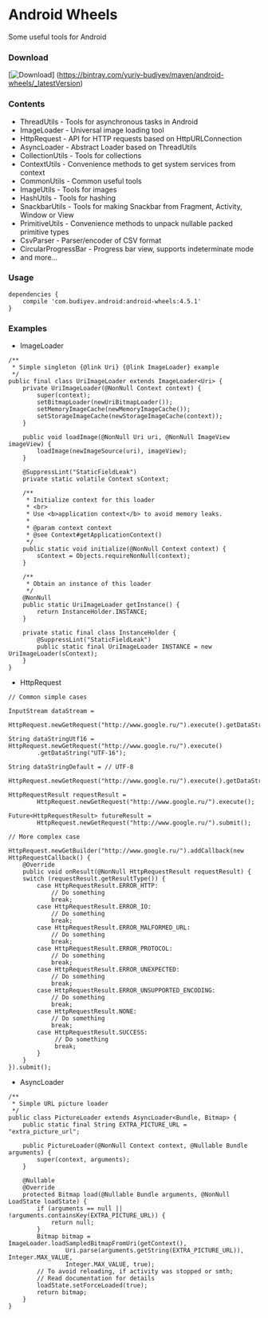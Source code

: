 # Android Wheels
Some useful tools for Android

### Download
[![Download](https://api.bintray.com/packages/yuriy-budiyev/maven/android-wheels/images/download.svg)]
(https://bintray.com/yuriy-budiyev/maven/android-wheels/_latestVersion)

### Contents
* ThreadUtils - Tools for asynchronous tasks in Android
* ImageLoader - Universal image loading tool
* HttpRequest - API for HTTP requests based on HttpURLConnection
* AsyncLoader - Abstract Loader based on ThreadUtils
* CollectionUtils - Tools for collections
* ContextUtils - Convenience methods to get system services from context
* CommonUtils - Common useful tools
* ImageUtils - Tools for images
* HashUtils - Tools for hashing
* SnackbarUtils - Tools for making Snackbar from Fragment, Activity, Window or View
* PrimitiveUtils - Convenience methods to unpack nullable packed primitive types
* CsvParser - Parser/encoder of CSV format
* CircularProgressBar - Progress bar view, supports indeterminate mode
* and more...

### Usage
```
dependencies {
    compile 'com.budiyev.android:android-wheels:4.5.1'
}
```

### Examples
* ImageLoader
```
/**
 * Simple singleton {@link Uri} {@link ImageLoader} example
 */
public final class UriImageLoader extends ImageLoader<Uri> {
    private UriImageLoader(@NonNull Context context) {
        super(context);
        setBitmapLoader(newUriBitmapLoader());
        setMemoryImageCache(newMemoryImageCache());
        setStorageImageCache(newStorageImageCache(context));
    }

    public void loadImage(@NonNull Uri uri, @NonNull ImageView imageView) {
        loadImage(newImageSource(uri), imageView);
    }

    @SuppressLint("StaticFieldLeak")
    private static volatile Context sContext;

    /**
     * Initialize context for this loader
     * <br>
     * Use <b>application context</b> to avoid memory leaks.
     *
     * @param context context
     * @see Context#getApplicationContext()
     */
    public static void initialize(@NonNull Context context) {
        sContext = Objects.requireNonNull(context);
    }

    /**
     * Obtain an instance of this loader
     */
    @NonNull
    public static UriImageLoader getInstance() {
        return InstanceHolder.INSTANCE;
    }

    private static final class InstanceHolder {
        @SuppressLint("StaticFieldLeak")
        public static final UriImageLoader INSTANCE = new UriImageLoader(sContext);
    }
}
```

* HttpRequest
```
// Common simple cases

InputStream dataStream =
        HttpRequest.newGetRequest("http://www.google.ru/").execute().getDataStream();

String dataStringUtf16 = HttpRequest.newGetRequest("http://www.google.ru/").execute()
        .getDataString("UTF-16");

String dataStringDefault = // UTF-8
        HttpRequest.newGetRequest("http://www.google.ru/").execute().getDataString();

HttpRequestResult requestResult =
        HttpRequest.newGetRequest("http://www.google.ru/").execute();

Future<HttpRequestResult> futureResult =
        HttpRequest.newGetRequest("http://www.google.ru/").submit();

// More complex case

HttpRequest.newGetBuilder("http://www.google.ru/").addCallback(new HttpRequestCallback() {
    @Override
    public void onResult(@NonNull HttpRequestResult requestResult) {
    switch (requestResult.getResultType()) {
        case HttpRequestResult.ERROR_HTTP:
            // Do something
            break;
        case HttpRequestResult.ERROR_IO:
            // Do something
            break;
        case HttpRequestResult.ERROR_MALFORMED_URL:
            // Do something
            break;
        case HttpRequestResult.ERROR_PROTOCOL:
            // Do something
            break;
        case HttpRequestResult.ERROR_UNEXPECTED:
            // Do something
            break;
        case HttpRequestResult.ERROR_UNSUPPORTED_ENCODING:
            // Do something
            break;
        case HttpRequestResult.NONE:
            // Do something
            break;
        case HttpRequestResult.SUCCESS:
             // Do something
             break;
        }
    }
}).submit();
```

* AsyncLoader
```
/**
 * Simple URL picture loader
 */
public class PictureLoader extends AsyncLoader<Bundle, Bitmap> {
    public static final String EXTRA_PICTURE_URL = "extra_picture_url";

    public PictureLoader(@NonNull Context context, @Nullable Bundle arguments) {
        super(context, arguments);
    }

    @Nullable
    @Override
    protected Bitmap load(@Nullable Bundle arguments, @NonNull LoadState loadState) {
        if (arguments == null || !arguments.containsKey(EXTRA_PICTURE_URL)) {
            return null;
        }
        Bitmap bitmap = ImageLoader.loadSampledBitmapFromUri(getContext(),
                Uri.parse(arguments.getString(EXTRA_PICTURE_URL)), Integer.MAX_VALUE,
                Integer.MAX_VALUE, true);
        // To avoid reloading, if activity was stopped or smth;
        // Read documentation for details
        loadState.setForceLoaded(true);
        return bitmap;
    }
}
```
